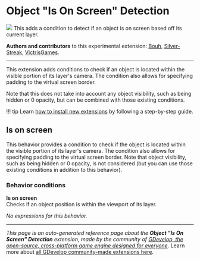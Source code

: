 # Object "Is On Screen" Detection

<img src="https://resources.gdevelop-app.com/assets/Icons/monitor-screenshot.svg" class="extension-icon"></img>
This adds a condition to detect if an object is on screen based off its current layer.

**Authors and contributors** to this experimental extension: [Bouh](https://gd.games/Bouh), [Silver-Streak](https://gd.games/Silver-Streak), [VictrisGames](https://gd.games/VictrisGames).

---

This extension adds conditions to check if an object is located within the visible portion of its layer's camera. The condition also allows for specifying padding to the virtual screen border.

Note that this does not take into account any object visibility, such as being hidden or 0 opacity, but can be combined with those existing conditions.

!!! tip
    Learn [how to install new extensions](/gdevelop5/extensions/search) by following a step-by-step guide.



## Is on screen 

This behavior provides a condition to check if the object is located within the visible portion of its layer's camera. The condition also allows for specifying padding to the virtual screen border.
Note that object visibility, such as being hidden or 0 opacity, is not considered (but you can use those existing conditions in addition to this behavior). 

### Behavior conditions

**Is on screen**  
Checks if an object position is within the viewport of its layer.

_No expressions for this behavior._



---

*This page is an auto-generated reference page about the **Object "Is On Screen" Detection** extension, made by the community of [GDevelop, the open-source, cross-platform game engine designed for everyone](https://gdevelop.io/).* Learn more about [all GDevelop community-made extensions here](/gdevelop5/extensions).